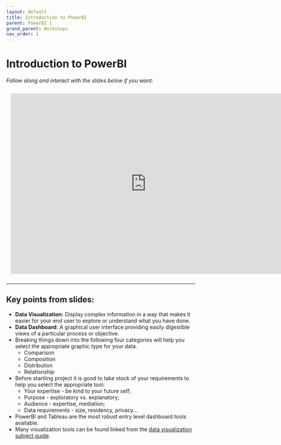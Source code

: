 ```yaml
---
layout: default
title: Introduction to PowerBI
parent: PowerBI 1
grand_parent: Workshops
nav_order: 1
---
```


# Introduction to PowerBI

*Follow along and interact with the slides below if you want:*
<br>

<iframe width="720" height="480" frameborder="0" marginheight="0" marginwidth="0" style="border:12px solid  #fcfcfc" src="https://meginwinnipeg.github.io/slides/pbi_s2021.html"></iframe>

<hr>

## Key points from slides:

- **Data Visualization:** Display complex information in a way that makes it easier for your end user to explore or understand what you have done.  
- **Data Dashboard:** A graphical user interface providing easily digestible views of a particular process or objective.  
- Breaking things down into the following four categories will help you select the appropriate graphic type for your data.
	- Comparison  
    - Composition  
    - Distribution  
    - Relationship  
- Before startiing project it is good to take stock of your requirements to help you select the appropriate tool: 
	- Your expertise - be kind to your future self;  
    - Purpose - exploratory vs. explanatory;  
    - Audience - expertise, mediation;  
    - Data requirements - size, residency, privacy...  
- PowerBI and Tableau are the most robust entry level dashboard tools available.  
- Many visualization tools can be found linked from the [data visualization subject guide](https://libguides.lib.umanitoba.ca/viz).  

